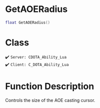 # GetAOERadius
```lua
float GetAOERadius()
```
# Class
✔️ `Server: CDOTA_Ability_Lua`  
✔️ `Client: C_DOTA_Ability_Lua`  

# Function Description
Controls the size of the AOE casting cursor.
